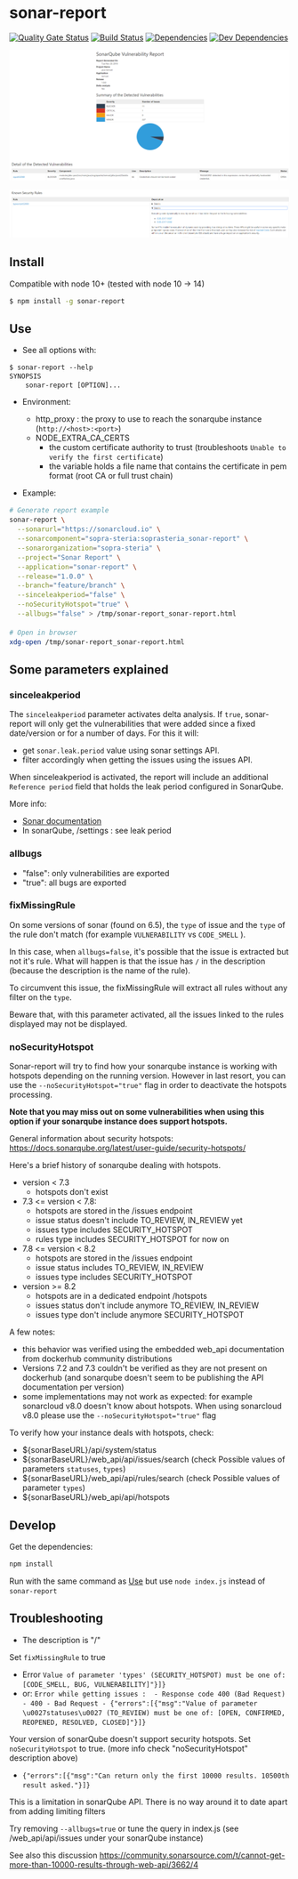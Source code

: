 # sonar-report

[![Quality Gate Status](https://sonarcloud.io/api/project_badges/measure?project=soprasteria_sonar-report&metric=alert_status)](https://sonarcloud.io/dashboard?id=soprasteria_sonar-report)
[![Build Status](https://travis-ci.org/soprasteria/sonar-report.svg?branch=master)](https://github.com/soprasteria/sonar-report)
[![Dependencies](https://david-dm.org/soprasteria/sonar-report/status.svg?path=client)](https://david-dm.org/soprasteria/sonar-report?path=client&view=list)
[![Dev Dependencies](https://david-dm.org/soprasteria/sonar-report/dev-status.svg?path=client)](https://david-dm.org/soprasteria/sonar-report?path=client&type=dev&view=list)

![tomcat screenshot example](screenshots/tomcat1.png "tomcat screenshot example")

![tomcat screenshot example](screenshots/tomcat2.png "tomcat screenshot example")

## Install

Compatible with node 10+ (tested with node 10 -> 14)

```bash
$ npm install -g sonar-report
```

## Use
- See all options with:
```
$ sonar-report --help
SYNOPSIS
    sonar-report [OPTION]...
```
- Environment:
  - http_proxy : the proxy to use to reach the sonarqube instance (`http://<host>:<port>`)
  - NODE_EXTRA_CA_CERTS
    - the custom certificate authority to trust (troubleshoots `Unable to verify the first certificate`)
    - the variable holds a file name that contains the certificate in pem format (root CA or full trust chain)

- Example:
```bash
# Generate report example
sonar-report \
  --sonarurl="https://sonarcloud.io" \
  --sonarcomponent="sopra-steria:soprasteria_sonar-report" \
  --sonarorganization="sopra-steria" \
  --project="Sonar Report" \
  --application="sonar-report" \
  --release="1.0.0" \
  --branch="feature/branch" \
  --sinceleakperiod="false" \
  --noSecurityHotspot="true" \
  --allbugs="false" > /tmp/sonar-report_sonar-report.html

# Open in browser
xdg-open /tmp/sonar-report_sonar-report.html
```

## Some parameters explained
### sinceleakperiod

The `sinceleakperiod` parameter activates delta analysis. If `true`, sonar-report will only get the vulnerabilities that were added since a fixed date/version or for a number of days. For this it will:

- get `sonar.leak.period` value using sonar settings API.
- filter accordingly when getting the issues using the issues API.

When sinceleakperiod is activated, the report will include an additional `Reference period` field that holds the leak period configured in SonarQube.

More info:

- [Sonar documentation](https://docs.sonarqube.org/latest/user-guide/fixing-the-water-leak/ "leak period")
- In sonarQube, /settings : see leak period

### allbugs
- "false": only vulnerabilities are exported
- "true": all bugs are exported

### fixMissingRule
On some versions of sonar (found on 6.5), the `type` of issue and the `type` of the rule don't match (for example `VULNERABILITY` vs `CODE_SMELL` ).

In this case, when `allbugs=false`, it's possible that the issue is extracted but not it's rule. What will happen is that the issue has `/` in the description (because the description is the name of the rule).

To circumvent this issue, the fixMissingRule will extract all rules without any filter on the `type`.

Beware that, with this parameter activated, all the issues linked to the rules displayed may not be displayed.

### noSecurityHotspot
Sonar-report will try to find how your sonarqube instance is working with hotspots depending on the running version. However in last resort, you can use the `--noSecurityHotspot="true"` flag in order to deactivate the hotspots processing.

**Note that you may miss out on some vulnerabilities when using this option if your sonarqube instance does support hotspots.**

General information about security hotspots: https://docs.sonarqube.org/latest/user-guide/security-hotspots/

Here's a brief history of sonarqube dealing with hotspots.

- version < 7.3
  - hotspots don't exist
- 7.3 <= version < 7.8:
  - hotspots are stored in the /issues endpoint
  - issue status doesn't include TO_REVIEW, IN_REVIEW yet
  - issues type includes SECURITY_HOTSPOT
  - rules type includes SECURITY_HOTSPOT for now on
- 7.8 <= version < 8.2
  - hotspots are stored in the /issues endpoint
  - issue status includes TO_REVIEW, IN_REVIEW
  - issues type includes SECURITY_HOTSPOT
- version >= 8.2
  - hotspots are in a dedicated endpoint /hotspots
  - issues status don't include anymore TO_REVIEW, IN_REVIEW
  - issues type don't include anymore SECURITY_HOTSPOT


A few notes:
- this behavior was verified using the embedded web_api documentation from dockerhub community distributions
- Versions 7.2 and 7.3 couldn't be verified as they are not present on dockerhub (and sonarqube doesn't seem to be publishing the API documentation per version)
- some implementations may not work as expected: for example sonarcloud v8.0 doesn't know about hotspots. When using sonarcloud v8.0 please use the `--noSecurityHotspot="true"` flag

To verify how your instance deals with hotspots, check:
- ${sonarBaseURL}/api/system/status
- ${sonarBaseURL}/web_api/api/issues/search (check Possible values of parameters `statuses`, `types`)
- ${sonarBaseURL}/web_api/api/rules/search (check Possible values of parameter `types`)
- ${sonarBaseURL}/web_api/api/hotspots

## Develop

Get the dependencies:

```bash
npm install
```

Run with the same command as [Use](#use) but use `node index.js` instead of `sonar-report`

## Troubleshooting

- The description is "/"

Set `fixMissingRule` to true

- Error `Value of parameter 'types' (SECURITY_HOTSPOT) must be one of: [CODE_SMELL, BUG, VULNERABILITY]"}]}`
- or: `Error while getting issues :  - Response code 400 (Bad Request) - 400 - Bad Request - {"errors":[{"msg":"Value of parameter \u0027statuses\u0027 (TO_REVIEW) must be one of: [OPEN, CONFIRMED, REOPENED, RESOLVED, CLOSED]"}]}`

Your version of sonarQube doesn't support security hotspots. Set `noSecurityHotspot` to true. (more info check "noSecurityHotspot" description above)

- `{"errors":[{"msg":"Can return only the first 10000 results. 10500th result asked."}]}`

This is a limitation in sonarQube API. There is no way around it to date apart from adding limiting filters

Try removing `--allbugs=true` or tune the query in index.js (see /web_api/api/issues under your sonarQube instance)

See also this discussion https://community.sonarsource.com/t/cannot-get-more-than-10000-results-through-web-api/3662/4